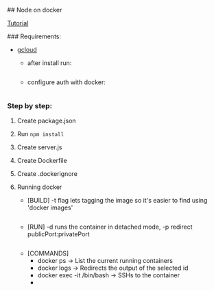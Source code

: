 
## Node on docker

[Tutorial](https://nodejs.org/en/docs/guides/nodejs-docker-webapp/)

### Requirements:

 - [gcloud](https://cloud.google.com/sdk/docs/)
     - after install run:

        ```gcloud init
        ```
     - configure auth with docker:

        ```gcloud auth configure-docker
        ```

### Step by step:
1. Create package.json
2. Run ```npm install```
3. Create server.js
4. Create Dockerfile
5. Create .dockerignore
6. Running docker
    * [BUILD] -t flag lets tagging the image so it's easier to find using 'docker images'

    ```docker build -t manutheking199/node-web-app .
    ```

    * [RUN] -d runs the container in detached mode, -p redirect publicPort:privatePort

    ```docker run -p 49160:8080 -d manutheking1991/node-web-app
    ```
    * [COMMANDS]
        - docker ps &rarr; List the current running containers
        - docker logs <container id> &rarr; Redirects the output of the selected id
        - docker exec -it <container id> /bin/bash &rarr; SSHs to the container
        -
